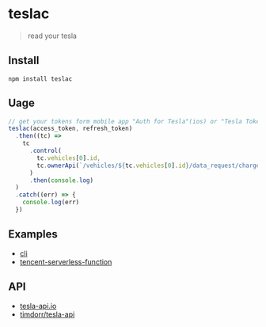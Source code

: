 # teslac

> read your tesla

## Install

`npm install teslac`

## Uage

```javascript
// get your tokens form mobile app "Auth for Tesla"(ios) or "Tesla Tokens"(android)
teslac(access_token, refresh_token)
  .then((tc) =>
    tc
      .control(
        tc.vehicles[0].id,
        tc.ownerApi(`/vehicles/${tc.vehicles[0].id}/data_request/charge_state`)
      )
      .then(console.log)
  )
  .catch((err) => {
    console.log(err)
  })
```

## Examples

- [cli](./examples/cli/README.md)
- [tencent-serverless-function](./examples//tencent-serverless-function//README.md)

## API

- [tesla-api.io](https://www.teslaapi.io/vehicles/state-and-settings)
- [timdorr/tesla-api](https://tesla-api.timdorr.com/api-basics/authentication#post-https-auth.tesla.com-oauth2-v3-token-1)
